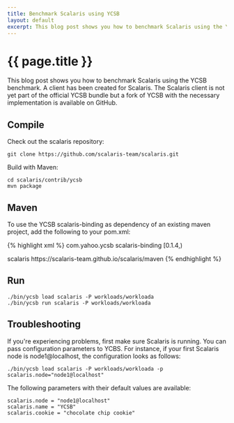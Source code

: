 ```yaml
---
title: Benchmark Scalaris using YCSB
layout: default
excerpt: This blog post shows you how to benchmark Scalaris using the YCSB benchmark.
---
```


# {{ page.title }}

This blog post shows you how to benchmark Scalaris using the YCSB benchmark.  A
client has been created for Scalaris. The Scalaris client is not yet part of the
official YCSB bundle but a fork of YCSB with the necessary implementation is
available on GitHub.

## Compile

Check out the scalaris repository:

    git clone https://github.com/scalaris-team/scalaris.git

Build with Maven:

    cd scalaris/contrib/ycsb
    mvn package

## Maven

To use the YCSB scalaris-binding as dependency of an existing maven project,
add the following to your pom.xml:

{% highlight xml %}
<dependencies>
  <dependency>
    <groupId>com.yahoo.ycsb</groupId>
    <artifactId>scalaris-binding</artifactId>
    <version>[0.1.4,)</version>
  </dependency>
</dependencies>

<repositories>
  <repository>
    <id>scalaris</id>
    <url>https://scalaris-team.github.io/scalaris/maven</url>
  </repository>
</repositories>
{% endhighlight %}

## Run

    ./bin/ycsb load scalaris -P workloads/workloada
    ./bin/ycsb run scalaris -P workloads/workloada

## Troubleshooting

If you're experiencing problems, first make sure Scalaris is running. You can
pass configuration parameters to YCBS. For instance, if your first Scalaris node
is node1@localhost, the configuration looks as follows:

    ./bin/ycsb load scalaris -P workloads/workloada -p scalaris.node="node1@localhost"

The following parameters with their default values are available:

    scalaris.node = "node1@localhost"
    scalaris.name = "YCSB"
    scalaris.cookie = "chocolate chip cookie"
